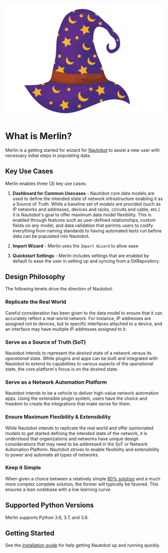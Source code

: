 ![Merlin](img/Merlin.svg "Merlin logo")

# What is Merlin?

Merlin is a getting started for wizard for [Nautobot](https://nautobot.readthedocs.io/en/latest/) to assist a new user with necessary initial steps in populating data.  

## Key Use Cases

Merlin enables three (3) key use cases:  

1. **Dashboard for Common Usecases** - Nautobot core data models are used to define the intended state of network infrastructure enabling it as a Source of Truth. While a baseline set of models are provided (such as IP networks and addresses, devices and racks, circuits and cable, etc.) it is Nautobot's goal to offer maximum data model flexibility. This is enabled through features such as user-defined relationships, custom fields on any model, and data validation that permits users to codify everything from naming standards to having automated tests run before data can be populated into Nautobot.

2. **Import Wizard** - Merlin uses the `Import Wizard` to allow ease 

3. **Quickstart Settings** - Merlin includes settings that are enabled by default to ease the user in setting up and syncing from a GitRepository.

## Design Philosophy

The following tenets drive the direction of Nautobot.

### Replicate the Real World

Careful consideration has been given to the data model to ensure that it can accurately reflect a real-world network. For instance, IP addresses are assigned not to devices, but to specific interfaces attached to a device, and an interface may have multiple IP addresses assigned to it.

### Serve as a Source of Truth (SoT)

Nautobot intends to represent the _desired_ state of a network versus its _operational_ state. While plugins and apps can be built and integrated with Nautobot to extend its capabilities to various aspects of the _operational_ state, the core platform's focus is on the _desired_ state.

### Serve as a Network Automation Platform

Nautobot intends to be a vehicle to deliver high-value network automation apps.  Using the extensible plugin system, users have the choice and freedom to create the integrations that make sense for them.

### Ensure Maximum Flexibility & Extensibility

While Nautobot intends to replicate the real world and offer opinionated models to get started defining the intended state of the network, it is understood that organizations and networks have unique design considerations that may need to be addressed in the SoT or Network Automation Platform.  Nautobot strives to enable flexibility and extensibility to power and automate all types of networks.

### Keep it Simple

When given a choice between a relatively simple [80% solution](https://en.wikipedia.org/wiki/Pareto_principle) and a much more complex complete solution, the former will typically be favored. This ensures a lean codebase with a low learning curve.

## Supported Python Versions

Merlin supports Python 3.6, 3.7, and 3.8.

## Getting Started

See the [installation guide](installation/index.md) for help getting Nautobot up and running quickly.
